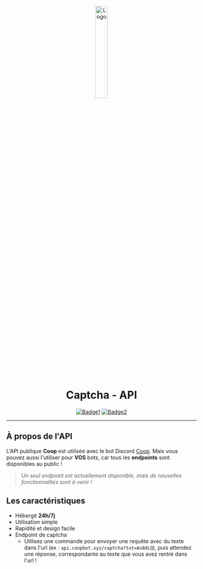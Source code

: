 <div align="center">
  <a href="https://api.coopbot.xyz"><img src="https://github.com/20syldev/api/blob/main/src/api.png" alt="Logo" width="25%" height="auto"></a>

# Captcha - API
  [![Badge1](https://img.shields.io/badge/Version%20:-v1.0.0-ee6464?labelColor=23272A)](https://api.coopbot.xyz)
  [![Badge2](https://img.shields.io/badge/Statut%20:-En%20ligne-42b85f?labelColor=23272A)](https://api.coopbot.xyz)
</div>

---

## À propos de l'API
L'API publique **Coop** est utilisée avec le bot Discord [Coop](https://coopbot.xyz). 
Mais vous pouvez aussi l'utiliser pour **VOS** bots, car tous les **endpoints** sont disponibles au public !
> *Un seul endpoint est actuellement disponible, mais de nouvelles fonctionnalités sont à venir !*

## Les caractéristiques
- Hébergé **24h/7j**
- Utilisation simple
- Rapidité et design facile
- Endpoint de captcha
  - Utilisez une commande pour envoyer une requête avec du texte dans l'url (ex : `api.coopbot.xyz/captcha?txt=An8dLQ`), puis attendez une réponse, correspondante au texte que vous avez rentré dans l'url !
